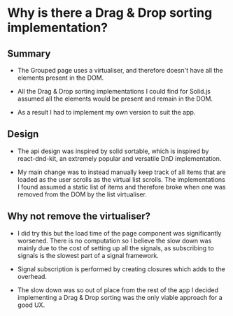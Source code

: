 # Why is there a Drag & Drop sorting implementation?

## Summary

-   The Grouped page uses a virtualiser, and therefore doesn't have all the elements present in the DOM.

-   All the Drag & Drop sorting implementations I could find for Solid.js assumed all the elements would be present and remain in the DOM.

-   As a result I had to implement my own version to suit the app.

## Design

-   The api design was inspired by solid sortable, which is inspired by react-dnd-kit, an extremely popular and versatile DnD implementation.

-   My main change was to instead manually keep track of all items that are loaded as the user scrolls as the virtual list scrolls. The implementations I found assumed a static list of items and therefore broke when one was removed from the DOM by the list virtualiser.

## Why not remove the virtualiser?

-   I did try this but the load time of the page component was significantly worsened. There is no computation so I believe the slow down was mainly due to the cost of setting up all the signals, as subscribing to signals is the slowest part of a signal framework.

-   Signal subscription is performed by creating closures which adds to the overhead.

-   The slow down was so out of place from the rest of the app I decided implementing a Drag & Drop sorting was the only viable approach for a good UX.
